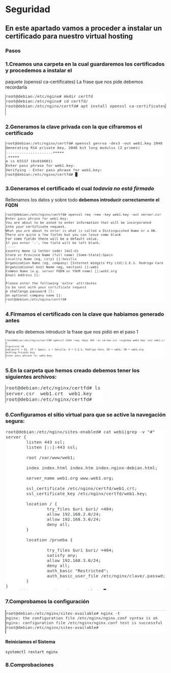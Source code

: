 # Seguridad

## En este apartado vamos a proceder a instalar un certificado para nuestro virtual hosting

### Pasos

### 1.Creamos una carpeta en la cual guardaremos los certificados y procedemos a instalar el 
paquete (openssl ca-certificates)
La frase que nos pide debemos recordarla

![36.png](https://github.com/Juanrdls/NGINX/blob/main/Capturas/36.PNG)

### 2.Generamos la clave privada con la que cifraremos el certificado

![37.png](https://github.com/Juanrdls/NGINX/blob/main/Capturas/37.PNG)

### 3.Generamos el certificado el cual *todavía no está firmado*
Rellenamos los datos y sobre todo **debemos introducir correctamente el FQDN**

![38.png](https://github.com/Juanrdls/NGINX/blob/main/Capturas/38.PNG)

### 4.Firmamos el certificado con la clave que habiamos generado antes
Para ello debemos introducir la frase que nos pidió en el paso 1

![39.png](https://github.com/Juanrdls/NGINX/blob/main/Capturas/39.PNG)

### 5.En la carpeta que hemos creado debemos tener los siguientes archivos:

![40.png](https://github.com/Juanrdls/NGINX/blob/main/Capturas/40.PNG)

### 6.Configuramos el sitio virtual para que se active la navegación segura:

![41.png](https://github.com/Juanrdls/NGINX/blob/main/Capturas/41.PNG)

### 7.Comprobamos la configuración

![18.png](https://github.com/Juanrdls/NGINX/blob/main/Capturas/18.PNG)

**Reiniciamos el Sistema**

``` systemctl restart nginx ```

### 8.Comprobaciones


